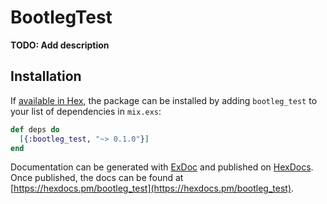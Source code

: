 # BootlegTest

**TODO: Add description**

## Installation

If [available in Hex](https://hex.pm/docs/publish), the package can be installed
by adding `bootleg_test` to your list of dependencies in `mix.exs`:

```elixir
def deps do
  [{:bootleg_test, "~> 0.1.0"}]
end
```

Documentation can be generated with [ExDoc](https://github.com/elixir-lang/ex_doc)
and published on [HexDocs](https://hexdocs.pm). Once published, the docs can
be found at [https://hexdocs.pm/bootleg_test](https://hexdocs.pm/bootleg_test).

